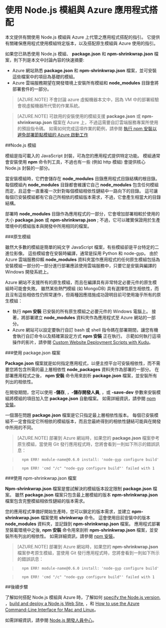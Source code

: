 <properties pageTitle="使用 Node.js 模組" description="了解如何在使用 Azure 網站或雲端服務時使用 Node.js 模組。" services="" documentationCenter="nodejs" authors="rmcmurray" manager="wpickett" editor=""/>

<tags ms.service="multiple" ms.workload="na" ms.tgt_pltfrm="na" ms.devlang="nodejs" ms.topic="article" ms.date="11/20/2015" ms.author="robmcm"/>





# 使用 Node.js 模組與 Azure 應用程式搭配

本文提供有關使用 Node.js 模組與 Azure 上代管之應用程式搭配的指引。 它提供有關確保應用程式使用模組特定版本，以及搭配原生模組與 Azure 使用的指引。

如果您已熟悉使用 Node.js 模組、 **package.json** 和 **npm-shrinkwrap.json** 檔案，則下列是本文中討論內容的快速摘要:

* Azure 網站熟悉 **package.json** 和 **npm-shrinkwrap.json** 檔案，並可安裝這些檔案中的項目為基礎的模組。
* Azure 雲端服務期望在開發環境上安裝所有模組和 **node\_modules** 目錄會將部署套件的一部分。

> [AZURE.NOTE] 不會討論 azure 虛擬機器本文中，因為 VM 中的部署經驗會視虛擬機器所代管的作業系統。

> [AZURE.NOTE] 可啟用的安裝使用的模組支援 **package.json** 或 **npm-shrinkwrap.json** 檔案在 Azure 上，不過這需要自訂雲端服務專案所使用的預設指令碼。 如需如何完成這項作業的範例，請參閱 [執行 npm 安裝以避免部署節點模組的 Azure 啟動工作](http://nodeblog.azurewebsites.net/startup-task-to-run-npm-in-azure)

##Node.js 模組

模組是指可載入的 JavaScript 封裝，可為您的應用程式提供特定功能。 模組通常會安裝使用 **npm** 命令列工具，不過也有一些 (例如 http 模組) 會提供核心 Node.js 封裝的一部分。

當安裝模組時，它們會儲存在 **node\_modules** 目錄應用程式目錄結構的根目錄。 每個模組內 **node\_modules** 目錄都會維護它自己 **node\_modules** 包含任何模組而定，且這會一直重複一次針對每個模組相依性鏈結中一路向下的目錄。 這可讓每個已安裝模組都有它自己所相依的模組版本需求，不過，它會產生相當大的目錄結構。

部署時 **node\_modules** 目錄作為應用程式的一部分，它會增加部署相較於使用的大小 **package.json** 或 **npm-shrinkwrap.json** ; 不過，它可以確實保證用於生產環境中的模組版本與開發中所用相同的檔案。

###原生模組

雖然大多數的模組是簡單的純文字 JavaScript 檔案，有些模組卻是平台特定的二進位影像。 這些模組會在安裝時編譯，通常是採用 Python 和 node-gyp。 由於 Azure 雲端服務仰賴 **node\_modules** 資料夾當作應用程式的任何原生模組包括為安裝模組一部分的一部分進行部署應該使用雲端服務中，只要它是安裝與編譯的 Windows 開發系統上。

Azure 網站不支援所有的原生模組，而且在編譯具有非常特定必要元件的原生模組時可能會失敗。 雖然某些熱門模組 (如 MongoDB) 具有選擇性原生相依性，而且沒有這些相依性仍照常運作，但兩種因應措施成功證明目前可使用幾乎所有的原生模組：

* 執行 **npm 安裝** 已安裝的所有原生模組之必要元件的 Windows 電腦上。 接著，將部署建立 **node\_modules** 資料夾作為應用程式至 Azure 網站的一部分。
* Azure 網站可以設定要執行自訂 bash 或 shell 指令碼在部署期間，讓您有機會執行自訂命令以及精確第設定方式 **npm 安裝** 正在執行。 示範如何執行這項操作的影片，請參閱 [Custom Website Deployment Scripts with Kudu]。

###使用 package.json 檔案

 **Package.json** 檔案就是如何指定應用程式，以便主控平台可安裝相依性，而不需要您將包含所需的最上層相依性 **node\_packages** 資料夾作為部署的一部分。 在部署應用程式之後， **npm 安裝** 命令用來剖析 **package.json** 檔案，並安裝所有列出的相依性。

在開發期間，您可以使用 **-儲存**, ，**-儲存開發人員**, ，或 **-save-dev** 參數來安裝模組將模組的項目加入您 **package.json** 自動檔案。 如需詳細資訊，請參閱 [npm 安裝](https://npmjs.org/doc/install.html)。

一個潛在問題 **package.json** 檔案是它只指定最上層相依性版本。 每個已安裝模組不一定會指定它所相依的模組版本，而且您最終得到的相依性鏈結可能與在開發中所用的不同。

> [AZURE.NOTE]
> 部署到 Azure 網站時，如果您的 <b>package.json</b> 檔案參考原生模組，當使用 Git 發行應用程式時，您將會看到一則如下所示的錯誤訊息：

>       npm ERR! module-name@0.6.0 install: 'node-gyp configure build'

>       npm ERR! 'cmd "/c" "node-gyp configure build"' failed with 1


###使用 npm-shrinkwrap.json 檔案

 **Npm-shrinkwrap.json** 檔案是嘗試解決的模組版本設定限制 **package.json** 檔案。 雖然 **package.json** 檔案只包含最上層模組的版本 **npm-shrinkwrap.json** 檔案包含完整模組相依性鏈結的版本需求。

您的應用程式準備好開始生產時，您可以鎖定的版本需求，並建立 **npm-shrinkwrap.json** 檔案使用 **shrinkwrap** 命令。 這會使用目前安裝中的版本 **node\_modules** 資料夾，並記錄到 **npm-shrinkwrap.json** 檔案。 應用程式部署至裝載環境中之後, **npm 安裝** 命令用來剖析 **npm-shrinkwrap.json** 檔案，並安裝所有列出的相依性。 如需詳細資訊，請參閱 [npm 安裝](https://npmjs.org/doc/install.html)。

> [AZURE.NOTE]
>部署到 Azure 網站時，如果您的 <b>npm-shrinkwrap.json</b> 檔案參考原生模組，當使用 Git 發行應用程式時，您將會看到一則如下所示的錯誤訊息：

>       npm ERR! module-name@0.6.0 install: 'node-gyp configure build'

>       npm ERR! 'cmd "/c" "node-gyp configure build"' failed with 1


##後續步驟

了解如何搭配 Node.js 模組與 Azure 時，了解如何 [specify the Node.js version], ，[build and deploy a Node.js Web Site], ，和 [How to use the Azure Command-Line Interface for Mac and Linux]。

如需詳細資訊，請參閱 [Node.js 開發人員中心](/develop/nodejs/)。

[specify the Node.js version]: nodejs-specify-node-version-azure-apps.md
[How to use the Azure Command-Line Interface for Mac and Linux]: xplat-cli-install.md
[build and deploy a Node.js Web Site]: web-sites-nodejs-develop-deploy-mac.md
[Node.js Web Application with Storage on MongoDB (MongoLab)]: store-mongolab-web-sites-nodejs-store-data-mongodb.md
[Publishing with Git]: web-sites-publish-source-control.md
[Build and deploy a Node.js application to an Azure Cloud Service]: cloud-services-nodejs-develop-deploy-app.md
[Custom Website Deployment Scripts with Kudu]: /documentation/videos/custom-web-site-deployment-scripts-with-kudu/

